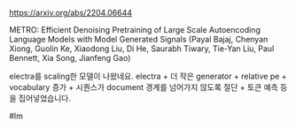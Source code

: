 https://arxiv.org/abs/2204.06644

METRO: Efficient Denoising Pretraining of Large Scale Autoencoding Language Models with Model Generated Signals (Payal Bajaj, Chenyan Xiong, Guolin Ke, Xiaodong Liu, Di He, Saurabh Tiwary, Tie-Yan Liu, Paul Bennett, Xia Song, Jianfeng Gao)

electra를 scaling한 모델이 나왔네요. electra + 더 작은 generator + relative pe + vocabulary 증가 + 시퀀스가 document 경계를 넘어가지 않도록 절단 + 토큰 예측 등을 집어넣었습니다.

#lm